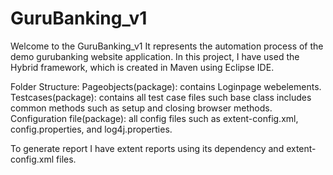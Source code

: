 # GuruBanking_v1
Welcome to the GuruBanking_v1 
It represents the automation process of the demo gurubanking website application.
In this project, I have used the Hybrid framework, which is created in Maven using Eclipse IDE.

Folder Structure:
Pageobjects(package): contains Loginpage webelements.
Testcases(package): contains all test case files such base class includes common methods such as setup and closing browser methods.
Configuration file(package): all config files such as extent-config.xml, config.properties, and log4j.properties.

To generate report I have extent reports using its dependency and extent-config.xml files.




